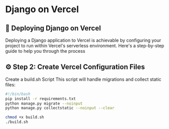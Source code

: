 
# Django on Vercel
## 🚀 Deploying Django on Vercel

Deploying a Django application to Vercel is achievable by configuring your project to run within Vercel's serverless environment. Here's a step-by-step guide to help you through the process

## ⚙️ Step 2: Create Vercel Configuration Files
Create a build.sh Script
This script will handle migrations and collect static files:
```sh
#!/bin/bash
pip install -r requirements.txt
python manage.py migrate --noinput
python manage.py collectstatic --noinput --clear

```

```sh
chmod +x build.sh
./build.sh
```

```sh